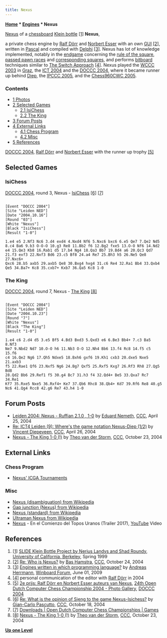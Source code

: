 ```yaml
---
title: Nexus
---
```

**[Home](Home "Home") \* [Engines](Engines "Engines") \* Nexus**



 [](https://people.eecs.berkeley.edu/~ug/slide/gallery/kleinbottle/) [Nexus](https://en.wikipedia.org/wiki/Nexus) of a [chessboard](Chessboard "Chessboard") [Klein bottle](https://en.wikipedia.org/wiki/Klein_bottle) <a id="cite-note-1" href="#cite-ref-1">[1]</a> 
**Nexus**,  

a private chess engine by [Ralf Dörr](Ralf_D%C3%B6rr "Ralf Dörr") and [Norbert Esser](Norbert_Esser "Norbert Esser") with an own [GUI](GUI "GUI")
<a id="cite-note-2" href="#cite-ref-2">[2]</a>, written in [Pascal](Pascal "Pascal") and compiled with [Delphi](Delphi "Delphi") <a id="cite-note-3" href="#cite-ref-3">[3]</a>. 
Nexus has lot of knowledge implemented, notably in the [endgame](Endgame "Endgame") concerning the [rule of the square](Rule_of_the_Square "Rule of the Square"), [passed pawn races](Pawn_Race "Pawn Race") and [corresponding squares](Corresponding_Squares "Corresponding Squares"), and performs [bitboard](Bitboards "Bitboards") techniques similar to [The Switch Approach](The_Switch_Approach "The Switch Approach") <a id="cite-note-4" href="#cite-ref-4">[4]</a>.
Nexus played the [WCCC 2003](WCCC_2003 "WCCC 2003") in [Graz](https://en.wikipedia.org/wiki/Graz), the [ICT 2004](ICT_2004 "ICT 2004") and the [DOCCC 2004](DOCCC_2004 "DOCCC 2004"), where it became runner up behind [Diep](Diep "Diep"), the [IPCCC 2005](IPCCC_2005 "IPCCC 2005"), and the [Chess960CWC 2005](Chess960CWC_2005 "Chess960CWC 2005"). 



### Contents


* [1 Photos](#photos)
* [2 Selected Games](#selected-games)
	+ [2.1 IsiChess](#isichess)
	+ [2.2 The King](#the-king)
* [3 Forum Posts](#forum-posts)
* [4 External Links](#external-links)
	+ [4.1 Chess Program](#chess-program)
	+ [4.2 Misc](#misc)
* [5 References](#references)






 [](File:Nexus02.jpg) 
[DOCCC 2004](DOCCC_2004 "DOCCC 2004"), [Ralf Dörr](Ralf_D%C3%B6rr "Ralf Dörr") and [Norbert Esser](Norbert_Esser "Norbert Esser") with the runner up trophy <a id="cite-note-5" href="#cite-ref-5">[5]</a>



## Selected Games


### IsiChess


[DOCCC 2004](DOCCC_2004 "DOCCC 2004"), round 3, Nexus - [IsiChess](IsiChess "IsiChess") <a id="cite-note-6" href="#cite-ref-6">[6]</a> <a id="cite-note-7" href="#cite-ref-7">[7]</a>




```

[Event "DOCCC 2004"]
[Site "Leiden NED"]
[Date "2004.10.16"]
[Round "03"]
[White "Nexus"]
[Black "IsiChess"]
[Result "1-0"]

1.e4 e5 2.Nf3 Nc6 3.d4 exd4 4.Nxd4 Nf6 5.Nxc6 bxc6 6.e5 Qe7 7.Qe2 Nd5
8.c4 Ba6 9.b3 O-O-O 10.g3 Re8 11.Bb2 f6 12.Bg2 fxe5 13.O-O Nf6 14.Nd2 
e4 15.Qe3 Kb8 16.Rab1 d5 17.b4 Ng4 18.Qa3 Bb7 19.Bd4 a6 20.Qc3 Qd7 
21.f3 exf3 22.Nxf3 Bd6 23.c5 Bf8 24.a4 Re7 25.Bh3 h5 26.Ne5 Qe8 27.Nxc6+ 
Qxc6 28.b5 axb5 29.axb5 Qe8 30.Bxg4 hxg4 31.c6 Re4 32.Ra1 Bb4 33.Qxb4 
Qe5 34.Ba7+ Kc8 35.cxb7+ Kxb7 36.Qa5 Kc8 1-0

```

### The King


[DOCCC 2004](DOCCC_2004 "DOCCC 2004"), round 7, Nexus - [The King](The_King "The King") <a id="cite-note-8" href="#cite-ref-8">[8]</a>




```

[Event "DOCCC 2004"]
[Site "Leiden NED"]
[Date "2004.10.23"]
[Round "7"]
[White "Nexus"]
[Black "The King"]
[Result "1-0"]

1.e4 c6 2.d4 d5 3.e5 Bf5 4.Bd3 Bxd3 5.Qxd3 e6 6.Be3 Bb4+ 7.c3 Ba5 8.Nf3
Ne7 9.Nbd2 Nd7 10.O-O h6 11.Nb3 O-O 12.Nh4 Bb6 13.f4 Rc8 14.f5 c5 15.f6
c4 16.Qe2 Ng6 17.Qh5 Ndxe5 18.Bxh6 gxf6 19.Kh1 cxb3 20.dxe5 Nxe5 21.axb3
f5 22.Rae1 Qf6 23.Nxf5 Ng6 24.Bg7 Qxf5 25.Rxf5 Kxg7 26.Rf3 Rh8 27.Qg5 Bd8
28.Qd2 Bb6 29.Ref1 f5 30.g4 Bc7 31.h3 f4 32.Qd4+ Be5 33.Qxa7 Rc7 34.Re1
Kf7 35.Rxe5 Nxe5 36.Rxf4+ Ke7 37.Qb6 Rhc8 38.Qb4+ Kd7 39.Rf6 Re8 40.g5
Nc6 41.Qg4 Rcc8 42.g6 Re7 43.h4 1-0

```

## Forum Posts


* [Leiden 2004: Nexus - Ruffian 2.1.0 , 1-0](https://www.stmintz.com/ccc/index.php?id=361618) by [Eduard Nemeth](index.php?title=Eduard_Nemeth&action=edit&redlink=1 "Eduard Nemeth (page does not exist)"), [CCC](CCC "CCC"), April 25, 2004
* [Re: ICT4 Leiden (9): Where's the game notation Nexus-Diep (1/2)](https://www.stmintz.com/ccc/index.php?id=361782) by [Vincent Diepeveen](Vincent_Diepeveen "Vincent Diepeveen"), [CCC](CCC "CCC"), April 26, 2004
* [Nexus - The King 1-0 (!)](https://www.stmintz.com/ccc/index.php?id=392894) by [Theo van der Storm](Theo_van_der_Storm "Theo van der Storm"), [CCC](CCC "CCC"), October 23, 2004


## External Links


### Chess Program


* [Nexus' ICGA Tournaments](https://www.game-ai-forum.org/icga-tournaments/program.php?id=121)


### Misc


* [Nexus (disambiguation) from Wikipedia](https://en.wikipedia.org/wiki/Nexus)
* [Gap junction (Nexus) from Wikipedia](https://en.wikipedia.org/wiki/Gap_junction)
* [Nexus (standard) from Wikipedia](https://en.wikipedia.org/wiki/Nexus_(standard))
* [Ultraman Nexus from Wikipedia](https://en.wikipedia.org/wiki/Ultraman_Nexus)
* [Nexus](https://en.wikipedia.org/wiki/Nexus_(Argentine_band)) - En el Comienzo del Topos Uranos (Trailer 2017), [YouTube](https://en.wikipedia.org/wiki/YouTube) Video


 
## References


1. <a id="cite-ref-1" href="#cite-note-1">[1]</a> [SLIDE Klein Bottle Project by Nerius Landys and Shad Roundy](https://people.eecs.berkeley.edu/~ug/slide/gallery/kleinbottle/), [University of California, Berkeley](University_of_California,_Berkeley "University of California, Berkeley"), Spring 1999
2. <a id="cite-ref-2" href="#cite-note-2">[2]</a> [Re: Who is Nexus?](https://www.stmintz.com/ccc/index.php?id=393098) by [Bas Hamstra](Bas_Hamstra "Bas Hamstra"), [CCC](CCC "CCC"), October 24, 2004
3. <a id="cite-ref-3" href="#cite-note-3">[3]</a> [Engines written in which programming language?](http://www.open-aurec.com/wbforum/viewtopic.php?f=4&t=50192&p=190061) by [Andreas Herrmann](Andreas_Herrmann "Andreas Herrmann"), [Winboard Forum](Computer_Chess_Forums "Computer Chess Forums"), June 01, 2009
4. <a id="cite-ref-4" href="#cite-note-4">[4]</a> personal communication of the editor with [Ralf Dörr](Ralf_D%C3%B6rr "Ralf Dörr") in 2004
5. <a id="cite-ref-5" href="#cite-note-5">[5]</a> [2e prijs: Ralf Dörr en Norbert Esser auteurs van Nexus](https://old.csvn.nl/pics2004/nexus02.jpg), [24th Open Dutch Computer Chess Championship 2004 - Photo Gallery](http://old.csvn.nl/gallery21.html), [DOCCC 2004](DOCCC_2004 "DOCCC 2004")
6. <a id="cite-ref-6" href="#cite-note-6">[6]</a> [Re: What is the opinion of Sjeng to the game Nexus-Isichess?](https://www.stmintz.com/ccc/index.php?id=392127) by [Gian-Carlo Pascutto](Gian-Carlo_Pascutto "Gian-Carlo Pascutto"), [CCC](CCC "CCC"), October 18, 2004
7. <a id="cite-ref-7" href="#cite-note-7">[7]</a> [Downloads | Open Dutch Computer Chess Championships | Games](http://www.csvn.nl/index.php?option=com_docman&task=cat_view&gid=37&Itemid=26&lang=en&limitstart=5)
8. <a id="cite-ref-8" href="#cite-note-8">[8]</a> [Nexus - The King 1-0 (!)](https://www.stmintz.com/ccc/index.php?id=392894) by [Theo van der Storm](Theo_van_der_Storm "Theo van der Storm"), [CCC](CCC "CCC"), October 23, 2004

**[Up one Level](Engines "Engines")**







 
